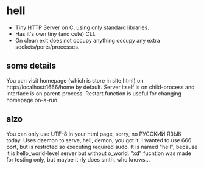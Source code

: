 # hell
* Tiny HTTP Server on C, using only standard libraries.  
* Has it's own tiny (and cute) CLI.
* On clean exit does not occupy anything occupy any extra sockets/ports/processes.
## some details
You can visit homepage (which is store in site.html) on http://localhost:1666/home by default. Server itself is on child-process and interface is on parent-process. Restart function is useful for changing homepage on-a-run. 
## alzo
 You can only use UTF-8 in your html page, sorry, no РУССКИЙ ЯЗЫК today. Uses daemon to serve, hell, demon, you got it. I wanted to use 666 port, but is restrcted so executing required sudo. It is named "hell", because it is hello_world-level server but without o_world. "xd" fucntion was made for testing only, but maybe it rly does smth, who knows...
